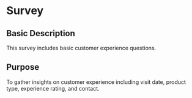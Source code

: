 # Survey

## Basic Description

This survey includes basic customer experience questions. 


## Purpose

To gather insights on customer experience including visit date, product type, experience rating, and contact.

